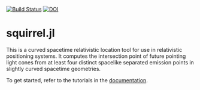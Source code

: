 [![Build Status](https://github.com/justincfeng/squirrel.jl/actions/workflows/CI.yml/badge.svg)](https://github.com/justincfeng/squirrel.jl/actions)
[![DOI](https://zenodo.org/badge/DOI/10.5281/zenodo.5848833.svg)](https://doi.org/10.5281/zenodo.5848833)

# squirrel.jl

This is a curved spacetime relativistic location tool for use in relativistic positioning systems. It computes the intersection point of future pointing light cones from at least four distinct spacelike separated emission points in slightly curved spacetime geometries.

To get started, refer to the tutorials in the [documentation](https://justincfeng.github.io/squirrel.jl).
